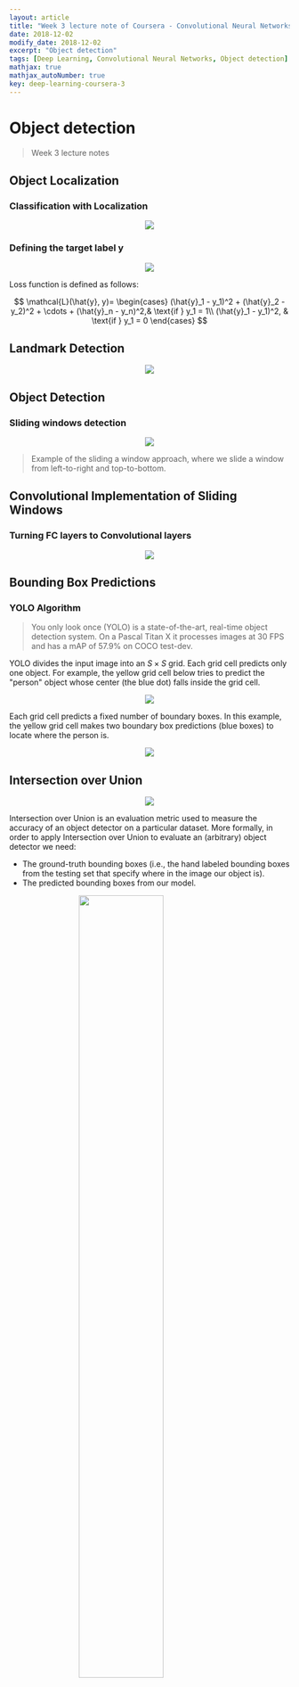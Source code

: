 ```yaml
---
layout: article
title: "Week 3 lecture note of Coursera - Convolutional Neural Networks from deeplearning.ai"
date: 2018-12-02
modify_date: 2018-12-02
excerpt: "Object detection"
tags: [Deep Learning, Convolutional Neural Networks, Object detection]
mathjax: true
mathjax_autoNumber: true
key: deep-learning-coursera-3
---
```


# Object detection

> Week 3 lecture notes


## Object Localization

### Classification with Localization

<p align="center">
  <img src="https://github.com/Zhenye-Na/Zhenye-Na.github.io/blob/master/assets/images/posts-img/deeplearningspecialization/4_cnn/week3/classification_with_localization.png?raw=true" />
</p>



### Defining the target label y

<p align="center">
  <img src="https://github.com/Zhenye-Na/Zhenye-Na.github.io/blob/master/assets/images/posts-img/deeplearningspecialization/4_cnn/week3/target_label_y.png?raw=true" />
</p>

Loss function is defined as follows:

$$
\mathcal{L}(\hat{y}, y)= 
\begin{cases}
    (\hat{y}_1 - y_1)^2 + (\hat{y}_2 - y_2)^2 + \cdots + (\hat{y}_n - y_n)^2,& \text{if } y_1 = 1\\
    (\hat{y}_1 - y_1)^2,              & \text{if } y_1 = 0
\end{cases}
$$


## Landmark Detection

<p align="center">
  <img src="https://github.com/Zhenye-Na/Zhenye-Na.github.io/blob/master/assets/images/posts-img/deeplearningspecialization/4_cnn/week3/landmark_detection.png?raw=true" />
</p>


## Object Detection

### Sliding windows detection

<p align="center">
  <img src="https://www.pyimagesearch.com/wp-content/uploads/2014/10/sliding_window_example.gif" />
</p>

> Example of the sliding a window approach, where we slide a window from left-to-right and top-to-bottom.


## Convolutional Implementation of Sliding Windows

### Turning FC layers to Convolutional layers

<p align="center">
  <img src="https://github.com/Zhenye-Na/Zhenye-Na.github.io/blob/master/assets/images/posts-img/deeplearningspecialization/4_cnn/week3/fc_to_conv.png?raw=true" />
</p>


## Bounding Box Predictions

### YOLO Algorithm

> You only look once (YOLO) is a state-of-the-art, real-time object detection system. On a Pascal Titan X it processes images at 30 FPS and has a mAP of 57.9% on COCO test-dev.

YOLO divides the input image into an $S \times S$ grid. Each grid cell predicts only one object. For example, the yellow grid cell below tries to predict the "person" object whose center (the blue dot) falls inside the grid cell.

<p align="center">
  <img src="https://cdn-images-1.medium.com/max/1600/1*6qZXYCDUkC5Bc8nRolT0Mw.jpeg" />
</p>

Each grid cell predicts a fixed number of boundary boxes. In this example, the yellow grid cell makes two boundary box predictions (blue boxes) to locate where the person is.


<p align="center">
  <img src="https://cdn-images-1.medium.com/max/1600/1*4Y1PaY3ZgxKt5w84_0pNxw.jpeg" />
</p>


## Intersection over Union

<p align="center">
  <img src="https://github.com/Zhenye-Na/Zhenye-Na.github.io/blob/master/assets/images/posts-img/deeplearningspecialization/4_cnn/week3/iou.png?raw=true" />
</p>


Intersection over Union is an evaluation metric used to measure the accuracy of an object detector on a particular dataset. More formally, in order to apply Intersection over Union to evaluate an (arbitrary) object detector we need:

- The ground-truth bounding boxes (i.e., the hand labeled bounding boxes from the testing set that specify where in the image our object is).
- The predicted bounding boxes from our model.

<figure>
    <img src="https://www.pyimagesearch.com/wp-content/uploads/2016/09/iou_stop_sign.jpg" width="60%" class="center">
    <figcaption>Figure 1: Illustration of Intersection over Union. The predicted bounding box is drawn in red while the ground-truth bounding box is drawn in green. Our goal is to compute the Intersection of Union between these bounding box. (Image Source: <a href="https://www.pyimagesearch.com/2016/11/07/intersection-over-union-iou-for-object-detection/" target="_blank"><em>Intersection over Union (IoU) for object detection</em></a>)</figcaption>
</figure>


### How to compute IoU?

<figure>
    <img src="https://www.pyimagesearch.com/wp-content/uploads/2016/09/iou_equation.png" width="60%" class="center">
    <figcaption>Figure 2: Computing the Intersection of Union is as simple as dividing the area of overlap between the bounding boxes by the area of union. (Image Source: <a href="https://www.pyimagesearch.com/2016/11/07/intersection-over-union-iou-for-object-detection/" target="_blank"><em>Intersection over Union (IoU) for object detection</em></a>)</figcaption>
</figure>

In the numerator we compute the area of overlap between the predicted bounding box and the ground-truth bounding box. The denominator is the area of union, or more simply, the area encompassed by both the predicted bounding box and the ground-truth bounding box.

$$ \text{IoU} = \frac{\text{Area of Overlap}}{\text{Area of Union}} $$



## Non-max Suppression


<p align="center">
  <img src="https://github.com/Zhenye-Na/Zhenye-Na.github.io/blob/master/assets/images/posts-img/deeplearningspecialization/4_cnn/week3/nonmax_suppresion.png?raw=true" />
</p>

### Python implementation from Pyimageserach.com

```python
# import the necessary packages
import numpy as np

#  Felzenszwalb et al.
def non_max_suppression_slow(boxes, overlapThresh):
	# if there are no boxes, return an empty list
	if len(boxes) == 0:
		return []

	# initialize the list of picked indexes
	pick = []

	# grab the coordinates of the bounding boxes
	x1 = boxes[:,0]
	y1 = boxes[:,1]
	x2 = boxes[:,2]
	y2 = boxes[:,3]

	# compute the area of the bounding boxes and sort the bounding
	# boxes by the bottom-right y-coordinate of the bounding box
	area = (x2 - x1 + 1) * (y2 - y1 + 1)
	idxs = np.argsort(y2)
```

We'll start on Line 2 by importing a single package, NumPy, which we'll utilize for numerical processing.

From there we define our non_max_suppression_slow  function on Line 5. this function accepts to arguments, the first being our set of bounding boxes in the form of (startX, startY, endX, endY) and the second being our overlap threshold. I'll discuss the overlap threshold a little later on in this post.

Lines 7 and 8 make a quick check on the bounding boxes. If there are no bounding boxes in the list, simply return an empty list back to the caller.

From there, we initialize our list of picked bounding boxes (i.e. the bounding boxes that we would like to keep, discarding the rest) on Line 11.

Let's go ahead and unpack the (x, y) coordinates for each corner of the bounding box on Lines 14-17 — this is done using simple NumPy array slicing.

Then we compute the area of each of the bounding boxes on Line 21 using our sliced (x, y) coordinates.

Be sure to pay close attention to Line 22. We apply np.argsort  to grab the indexes of the sorted coordinates of the bottom-right y-coordinate of the bounding boxes. It is absolutely critical that we sort according to the bottom-right corner as we’ll need to compute the overlap ratio of other bounding boxes later in this function.

Now, let's get into the meat of the non-maxima suppression function:

```python
# import the necessary packages
import numpy as np

#  Felzenszwalb et al.
def non_max_suppression_slow(boxes, overlapThresh):
	# if there are no boxes, return an empty list
	if len(boxes) == 0:
		return []

	# initialize the list of picked indexes
	pick = []

	# grab the coordinates of the bounding boxes
	x1 = boxes[:,0]
	y1 = boxes[:,1]
	x2 = boxes[:,2]
	y2 = boxes[:,3]

	# compute the area of the bounding boxes and sort the bounding
	# boxes by the bottom-right y-coordinate of the bounding box
	area = (x2 - x1 + 1) * (y2 - y1 + 1)
	idxs = np.argsort(y2)

	# keep looping while some indexes still remain in the indexes
	# list
	while len(idxs) > 0:
		# grab the last index in the indexes list, add the index
		# value to the list of picked indexes, then initialize
		# the suppression list (i.e. indexes that will be deleted)
		# using the last index
		last = len(idxs) - 1
		i = idxs[last]
		pick.append(i)
		suppress = [last]
```

We start looping over our indexes on Line 26, where we will keep looping until we run out of indexes to examine.

From there we’ll grab the length of the idx  list o Line 31, grab the value of the last entry in the idx  list on Line 32, append the index i  to our list of bounding boxes to keep on Line 33, and finally initialize our suppress  list (the list of boxes we want to ignore) with index of the last entry of the index list on Line 34.

That was a mouthful. And since we’re dealing with indexes into a index list it’s not exactly an easy thing to explain. But definitely pause here and examine these code as it’s important to understand.

Time to compute the overlap ratios and determine which bounding boxes we can ignore:


```python
# import the necessary packages
import numpy as np

#  Felzenszwalb et al.
def non_max_suppression_slow(boxes, overlapThresh):
	# if there are no boxes, return an empty list
	if len(boxes) == 0:
		return []

	# initialize the list of picked indexes
	pick = []

	# grab the coordinates of the bounding boxes
	x1 = boxes[:,0]
	y1 = boxes[:,1]
	x2 = boxes[:,2]
	y2 = boxes[:,3]

	# compute the area of the bounding boxes and sort the bounding
	# boxes by the bottom-right y-coordinate of the bounding box
	area = (x2 - x1 + 1) * (y2 - y1 + 1)
	idxs = np.argsort(y2)

	# keep looping while some indexes still remain in the indexes
	# list
	while len(idxs) > 0:
		# grab the last index in the indexes list, add the index
		# value to the list of picked indexes, then initialize
		# the suppression list (i.e. indexes that will be deleted)
		# using the last index
		last = len(idxs) - 1
		i = idxs[last]
		pick.append(i)
		suppress = [last]

		# loop over all indexes in the indexes list
		for pos in xrange(0, last):
			# grab the current index
			j = idxs[pos]

			# find the largest (x, y) coordinates for the start of
			# the bounding box and the smallest (x, y) coordinates
			# for the end of the bounding box
			xx1 = max(x1[i], x1[j])
			yy1 = max(y1[i], y1[j])
			xx2 = min(x2[i], x2[j])
			yy2 = min(y2[i], y2[j])

			# compute the width and height of the bounding box
			w = max(0, xx2 - xx1 + 1)
			h = max(0, yy2 - yy1 + 1)

			# compute the ratio of overlap between the computed
			# bounding box and the bounding box in the area list
			overlap = float(w * h) / area[j]

			# if there is sufficient overlap, suppress the
			# current bounding box
			if overlap > overlapThresh:
				suppress.append(pos)

		# delete all indexes from the index list that are in the
		# suppression list
		idxs = np.delete(idxs, suppress)

	# return only the bounding boxes that were picked
	return boxes[pick]
```

Here we start looping over the (remaining) indexes in the idx  list on Line 37, grabbing the value of the current index on Line 39.

Using last entry in the idx  list from Line 32 and the current entry in the idx  list from Line 39, we find the largest (x, y) coordinates for the start bounding box and the smallest (x, y) coordinates for the end of the bounding box on Lines 44-47.

Doing this allows us to find the current smallest region inside the larger bounding boxes (and hence why it’s so important that we initially sort our idx  list according to the bottom-right y-coordinate). From there, we compute the width and height of the region on Lines 50 and 51.

So now we are at the point where the overlap threshold comes into play. On Line 55 we compute the overlap , which is a ratio defined by the area of the current smallest region divided by the area of current bounding box, where “current” is defined by the index j  on Line 39.

If the overlap  ratio is greater than the threshold on Line 59, then we know that the two bounding boxes sufficiently overlap and we can thus suppress the current bounding box. Common values for overlapThresh  are normally between 0.3 and 0.5.

Line 64 then deletes the suppressed bounding boxes from the idx  list and we continue looping until the idx  list is empty.

Finally, we return the set of picked bounding boxes (the ones that were not suppressed) on Line 67.


## Anchor Boxes


### Anchor Box Algorithm

<p align="center">
  <img src="https://github.com/Zhenye-Na/Zhenye-Na.github.io/blob/master/assets/images/posts-img/deeplearningspecialization/4_cnn/week3/anchor_box.png?raw=true" />
</p>



## YOLO Algorithm

<p align="center">
  <img src="https://leonardoaraujosantos.gitbooks.io/artificial-inteligence/content/assets/b9d4a482-d983-11e6-8d5b-34d859c60a6d.png" />
</p>


YOLO uses a single CNN network for both classification and localising the object using bounding boxes. This is the architecture of YOLO:


<figure>
    <img src="https://cdn-images-1.medium.com/max/2000/0*EFYBPiT34gTHGQpP.jpg" class="center">
    <figcaption>Architecture of YOLO algorithm.</figcaption>
</figure>


In the end, the model will output a tensor with shape of $7 \times 7 \times 30$.


<figure>
    <img src="https://cdn-images-1.medium.com/max/1600/1*d_Yv2xJSoscLoX8twmaAmQ.png" class="center">
    <figcaption>Tensor value interpretations.</figcaption>
</figure>


<figure>
    <img src="https://leonardoaraujosantos.gitbooks.io/artificial-inteligence/content/assets/TensorYolo.png" class="center">
    <figcaption>Tensor value interpretations.</figcaption>
</figure>



- 2 Box definitions: (consisting of: $x$, $y$ , width, height,"is object" confidence)
- 20 class probabilities (only considered if the "is object" confidence is high)

Where:

- $S$: Tensor spatial dimension (7 in this case)
- $B$: Number of bounding boxes (x, y, w, h, confidence)
- $C$: Number of classes
- $\text{confidence} = \text{P}_{\text{object}}.\text{IoU}(\text{pred}, \text{gt})$


Now we have class scores for each bounding box(Tensor dimension=20*1). Now let us focus on the dog in the image. The dog score for the bounding boxes will be present in (1,1) of the tensor in all the bounding box scores. We will now set a threshold value of scores and sort them descendingly.



<figure>
    <img src="https://cdn-images-1.medium.com/max/1600/1*Rq3UyhpF47NTdCyEzYC7vg.png" class="center">
</figure>


Now we will use Non-max supression algorithm to set score to zero for redundant boxes.

Consider you have dog score for boundingbox1 as 0.5 and let this be the highest score and for box47 as 0.3. We will take an Intersection over Union of these values and if the value is greater than 0.5, we will set the value for box2 as zero,otherwise, we will continue to the next box. We do this for all boxes.

After all this has been done, we will be left with 2–3 boxes only. All others will be zero. Now, we select bbox to draw by class score value. This is explained in the image.



<figure>
    <img src="https://cdn-images-1.medium.com/max/1600/1*bifa7gJ72omDAmYpazTS-A.png" class="center">
</figure>



## References

[1] Sliding Windows - Department of Computer Science, U of Toronto. [Object Detection - Sliding Windows](http://www.cs.utoronto.ca/~fidler/slides/CSC420/lecture17.pdf)  
[2] Adrian Rosebrock, [Sliding Windows for Object Detection with Python and OpenCV](https://www.pyimagesearch.com/2015/03/23/sliding-windows-for-object-detection-with-python-and-opencv/)  
[3] Adrian Rosebrock, [Non-Maximum Suppression for Object Detection in Python](https://www.pyimagesearch.com/2014/11/17/non-maximum-suppression-object-detection-python/)  
[4] Aashay Sachdeva, [YOLO — ‘You only look once’ for Object Detection explained](https://medium.com/diaryofawannapreneur/yolo-you-only-look-once-for-object-detection-explained-6f80ea7aaa1e)


<style>
.center {
  display: block;
  margin-left: auto;
  margin-right: auto;
}
</style>